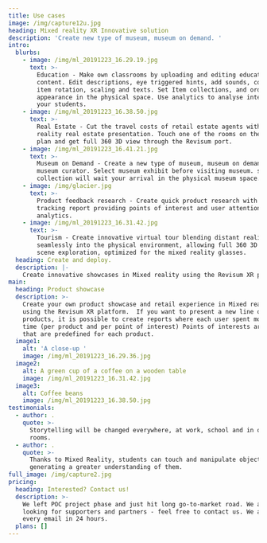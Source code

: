 ```yaml
---
title: Use cases
image: /img/capture12u.jpg
heading: Mixed reality XR Innovative solution
description: 'Create new type of museum, museum on demand. '
intro:
  blurbs:
    - image: /img/ml_20191223_16.29.19.jpg
      text: >-
        Education - Make own classrooms by uploading and editing education
        content. Edit descriptions, eye triggered hints, add sounds, configure
        item rotation, scaling and texts. Set Item collections, and order of
        appearance in the physical space. Use analytics to analyse interest from
        your students.
    - image: /img/ml_20191223_16.38.50.jpg
      text: >-
        Real Estate - Cut the travel costs of retail estate agents with Mixed
        reality real estate presentation. Touch one of the rooms on the floor
        plan and get full 360 3D view through the Revisum port.
    - image: /img/ml_20191223_16.41.21.jpg
      text: >-
        Museum on Demand - Create a new type of museum, museum on demand. Be own
        museum curator. Select museum exhibit before visiting museum. selected
        collection will wait your arrival in the physical museum space.
    - image: /img/glacier.jpg
      text: >-
        Product feedback research - Create quick product research with eye
        tracking report providing points of interest and user attention
        analytics.
    - image: /img/ml_20191223_16.31.42.jpg
      text: >-
        Tourism - Create innovative virtual tour blending distant reality
        seamlessly into the physical environment, allowing full 360 3D remote
        scene exploration, optimized for the mixed reality glasses.
  heading: Create and deploy.
  description: |-
    Create innovative showcases in Mixed reality using the Revisum XR platform.
main:
  heading: Product showcase
  description: >-
    Create your own product showcase and retail experience in Mixed reality
    using the Revisum XR platform.  If you want to present a new line of
    products, it is possible to create reports where each user spent most of the
    time (per product and per point of interest) Points of interests are areas
    that are predefined for each product.
  image1:
    alt: 'A close-up '
    image: /img/ml_20191223_16.29.36.jpg
  image2:
    alt: A green cup of a coffee on a wooden table
    image: /img/ml_20191223_16.31.42.jpg
  image3:
    alt: Coffee beans
    image: /img/ml_20191223_16.38.50.jpg
testimonials:
  - author: .
    quote: >-
      Storytelling will be changed everywhere, at work, school and in our living
      rooms.
  - author: .
    quote: >-
      Thanks to Mixed Reality, students can touch and manipulate objects
      generating a greater understanding of them.
full_image: /img/capture2.jpg
pricing:
  heading: Interested? Contact us!
  description: >-
    We left POC project phase and just hit long go-to-market road. We are
    looking for supporters and partners - feel free to contact us. We answer
    every email in 24 hours.
  plans: []
---
```


